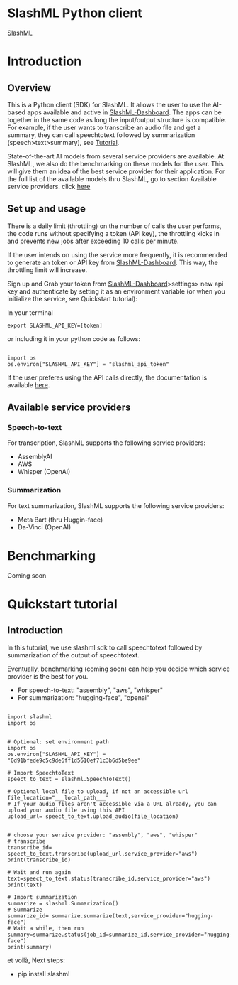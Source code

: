 # SlashML Python client
[SlashML](https://www.slashml.com/)
# Introduction
## Overview 
This is a Python client (SDK) for SlashML. It allows the user to use the AI-based apps available and active in [SlashML-Dashboard](https://www.slashml.com/dashboard). 
The apps can be together in the same code as long the input/output structure is compatible. For example, if the user wants to transcribe an audio file and get a summary, they can call speechtotext followed by summarization (speech>text>summary), see [Tutorial](##Quickstart-tutorial).

State-of-the-art AI models from several service providers are available. At SlashML, we also do the benchmarking on these models for the user. This will give them an idea of the best service provider for their application. For the full list of the available models thru SlashML, go to section Available service providers. click [here](##Availlable-service-providers)

## Set up and usage
There is a daily limit (throttling) on the number of calls the user performs,  the code runs without specifying a token (API key),  the throttling kicks in and prevents new jobs after exceeding 10 calls per minute. 

If the user intends on using the service more frequently, it is recommended to generate an token or API key from [SlashML-Dashboard](https://www.slashml.com/dashboard). This way, the throttling limit will increase.

Sign up and Grab your token from [SlashML-Dashboard](https://www.slashml.com/dashboard)>settings> new api key and authenticate by setting it as an environment variable (or when you initialize the service, see Quickstart tutorial):

In your terminal
```
export SLASHML_API_KEY=[token]
```
or including it in your python code as follows:
```

import os
os.environ["SLASHML_API_KEY"] = "slashml_api_token"

```

If the user preferes using the API calls directly, the documentation is available [here](https://www.slashml.com/dashboard).
## Available service providers

### Speech-to-text
For transcription, SlashML supports the following service providers:

* AssemblyAI
* AWS
* Whisper (OpenAI)

### Summarization
For text summarization, SlashML supports the following service providers:

* Meta Bart (thru Huggin-face)
* Da-Vinci (OpenAI)

# Benchmarking
Coming soon
# Quickstart tutorial 

## Introduction

In this tutorial, we use slashml sdk to call speechtotext followed by summarization of the output of speechtotext.

Eventually, benchmarking (coming soon) can help you decide which service provider is the best for you. 

* For speech-to-text: "assembly", "aws", "whisper"
* For summarization: "hugging-face", "openai"

```

import slashml
import os 


# Optional: set environment path
import os
os.environ["SLASHML_API_KEY"] = "0d91bfede9c5c9de6ff1d5610ef71c3b6d5be9ee"

# Import SpeechtoText
speect_to_text = slashml.SpeechToText()

# Optional local file to upload, if not an accessible url
file_location="___local_path___"
# If your audio files aren't accessible via a URL already, you can upload your audio file using this API
upload_url= speect_to_text.upload_audio(file_location)


# choose your service provider: "assembly", "aws", "whisper"
# transcribe
transcribe_id= speect_to_text.transcribe(upload_url,service_provider="aws")
print(transcribe_id)

# Wait and run again
text=speect_to_text.status(transcribe_id,service_provider="aws")
print(text)

# Import summarization
summarize = slashml.Summarization()
# Summarize
summarize_id= summarize.summarize(text,service_provider="hugging-face")
# Wait a while, then run 
summary=summarize.status(job_id=summarize_id,service_provider="hugging-face")
print(summary)

```

et voilà, Next steps:
- pip install slashml
